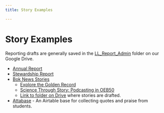 ```yaml
---
title: Story Examples

---
```


# Story Examples

Reporting drafts are generally saved in the [LL_Report_Admin](https://drive.google.com/drive/folders/0B08GrQK8YOPdQnFrNlU4Y1NZR2s?resourcekey=0-wPTTLmeFD7L5MMWZ7fN_6g) folder on our Google Drive. 
* [Annual Report](https://bokcenter.harvard.edu/files/bok_center_annual_report_2020-2021_single-page.pdf)
* [Stewardship Report](https://drive.google.com/file/d/1XyD_cjrfxO24ZWILsLvq3upz7I9A-nTY/view?usp=sharing)
* [Bok News Stories](https://bokcenter.harvard.edu/news)
    * [Explore the Golden Record](https://bokcenter.harvard.edu/news/explore-golden-record)
    * [Science Through Story: Podcasting in OEB50](https://bokcenter.harvard.edu/news/science-through-story-podcasts-oeb50)
    * [Link to folder on Drive](https://drive.google.com/drive/folders/14ekhYRodw7ye_WCfoDt0sagqYc_4wGwJ) where stories are drafted. 
* [Attabase](https://airtable.com/appfCnwsowkNE924p/tblFszvxXnUGP9g4z) - An Airtable base for collecting quotes and praise from students.
